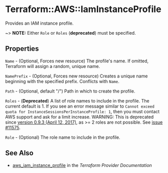 # Terraform::AWS::IamInstanceProfile

Provides an IAM instance profile.

~> **NOTE:** Either `Role` or `Roles` (**deprecated**) must be specified.

## Properties

`Name` - (Optional, Forces new resource) The profile's name. If omitted, Terraform will assign a random, unique name.

`NamePrefix` - (Optional, Forces new resource) Creates a unique name beginning with the specified prefix. Conflicts with `Name`.

`Path` - (Optional, default "/") Path in which to create the profile.

`Roles` - (**Deprecated**) A list of role names to include in the profile.  The current default is 1.  If you see an error message similar to `Cannot exceed quota for InstanceSessionsPerInstanceProfile: 1`, then you must contact AWS support and ask for a limit increase. WARNING: This is deprecated since [version 0.9.3 (April 12, 2017)](https://github.com/hashicorp/terraform/blob/master/CHANGELOG.md#093-april-12-2017), as >= 2 roles are not possible. See [issue #11575](https://github.com/hashicorp/terraform/issues/11575).

`Role` - (Optional) The role name to include in the profile.


## See Also

* [aws_iam_instance_profile](https://www.terraform.io/docs/providers/aws/r/iam_instance_profile.html) in the _Terraform Provider Documentation_